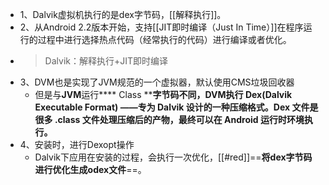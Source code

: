 - 1、Dalvik虚拟机执行的是dex字节码，[[解释执行]]。
- 2、从Android 2.2版本开始，支持[[JIT即时编译（Just In Time）]]在程序运行的过程中进行选择热点代码（经常执行的代码）进行编译或者优化。
- > Dalvik：解释执行+JIT即时编译
- 3、DVM也是实现了JVM规范的一个虚拟器，默认使用CMS垃圾回收器
	- 但是与****JVM****运行**** Class ****字节码不同，****DVM****执行 **Dex(Dalvik Executable Format)** ——专为 Dalvik 设计的一种压缩格式。Dex 文件是很多 .class 文件处理压缩后的产物，最终可以在 Android 运行时环境执行。**
- 4、安装时，进行Dexopt操作
	- Dalvik下应用在安装的过程，会执行一次优化，[[#red]]==**将dex字节码进行优化生成odex文件**==。
